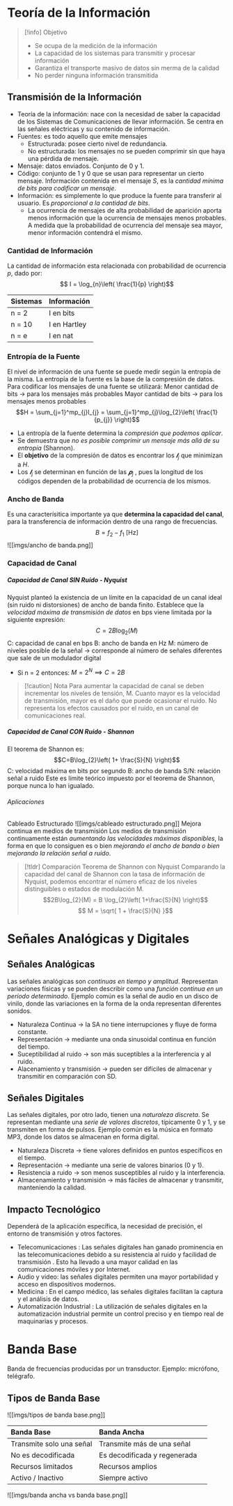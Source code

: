 # Teoría de la Información
> [!info] Objetivo
> - Se ocupa de la medición de la información
> - La capacidad de los sistemas para transmitir y procesar información
> - Garantiza el transporte masivo de datos sin merma de la calidad
> - No perder ninguna información transmitida
## Transmisión de la Información
- Teoría de la información: nace con la necesidad de saber la capacidad de los Sistemas de Comunicaciones de llevar información. Se centra en las señales eléctricas y su contenido de información.
- Fuentes: es todo aquello que emite mensajes
	- Estructurada: posee cierto nivel de redundancia.
	- No estructurada: los mensajes no se pueden comprimir sin que haya una pérdida de mensaje.
- Mensaje: datos enviados. Conjunto de 0 y 1.
- Código: conjunto de 1 y 0 que se usan para representar un cierto mensaje. Información contenida en el mensaje $S$, es la *cantidad mínima de bits para codificar un mensaje*.
- Información: es simplemente lo que produce la fuente para transferir al usuario. Es *proporcional a la cantidad de bits*.
	- La ocurrencia de mensajes de alta probabilidad de aparición aporta menos información que la ocurrencia de mensajes menos probables. A medida que la probabilidad de ocurrencia del mensaje sea mayor, menor información contendrá el mismo.
### Cantidad de Información
La cantidad de información esta relacionada con probabilidad de ocurrencia $p$, dado por:
$$ I = \log_{n}\left( \frac{1}{p} \right)$$

| Sistemas | Información  |
| :------- | :----------- |
| n = 2    | I en bits    |
| n = 10   | I en Hartley |
| n = e    | I en nat     |
### Entropía de la Fuente
El nivel de información de una fuente se puede medir según la entropía de la misma.
La entropía de la fuente es la base de la compresión de datos.
Para codificar los mensajes de una fuente se utilizará: 
	Menor cantidad de bits → para los mensajes más probables
	Mayor cantidad de bits → para los mensajes menos probables
$$H = \sum_{j=1}^mp_{j}I_{j} = \sum_{j=1}^mp_{j}\log_{2}\left( \frac{1}{p_{j}} \right)$$
- La entropía de la fuente determina la *compresión que podemos aplicar*.
- Se demuestra que *no es posible comprimir un mensaje más allá de su entropía* (Shannon).
- El **objetivo** de la compresión de datos es encontrar los $𝑰_{j}$ que minimizan a $H$.
- Los $𝑰_{j}$ se determinan en función de las $𝒑_{j}$ , pues la longitud de los códigos dependen de la probabilidad de ocurrencia de los mismos.
### Ancho de Banda
Es una caracterísitica importante ya que **determina la capacidad del canal**, para la transferencia de información dentro de una rango de frecuencias.
$$ B = f_{2} - f_{1} \text{ [Hz]}$$
![[imgs/ancho de banda.png]]
### Capacidad de Canal
##### Capacidad de Canal SIN Ruido - Nyquist
Nyquist planteó la existencia de un límite en la capacidad de un canal ideal (sin ruido ni distorsiones) de ancho de banda finito. Establece que la *velocidad máxima de transmisión de datos* en bps viene limitada por la siguiente expresión:
$$C=2B\log_{2}(M)$$
C: capacidad de canal en bps
B: ancho de banda en Hz
M: número de niveles posible de la señal -> corresponde al número de señales diferentes que sale de un modulador digital
- Si n = 2 entonces: $M = 2^N \implies C = 2B$

> [!caution] Nota
> Para aumentar la capacidad de canal se deben incrementar los niveles de tensión, M.
> Cuanto mayor es la velocidad de transmisión, mayor es el daño que puede ocasionar el ruido.
> No representa los efectos causados por el ruido, en un canal de comunicaciones real.
##### Capacidad de Canal CON Ruido - Shannon
El teorema de Shannon es:
$$C=B\log_{2}\left( 1+ \frac{S}{N} \right)$$
C: velocidad máxima en bits por segundo
B: ancho de banda
S/N: relación señal a ruido
Este es límite teórico impuesto por el teorema de Shannon, porque nunca lo han igualado.
###### Aplicaciones
Cableado Estructurado
	![[imgs/cableado estructurado.png]]
Mejora continua en medios de transmisión
	Los medios de transmisión continuamente están *aumentando las velocidades máximas disponibles*, la forma en que lo consiguen es o bien *mejorando el ancho de banda o bien mejorando la relación señal a ruido*.

> [!tldr] Comparación Teorema de Shannon con Nyquist
> Comparando la capacidad del canal de Shannon con la tasa de información de Nyquist, podemos encontrar el número eficaz de los niveles distinguibles o estados de modulación M.
> $$2B\log_{2}(M) = B \log_{2}\left( 1+\frac{S}{N} \right)$$
> $$ M = \sqrt{ 1 + \frac{S}{N} }$$

# Señales Analógicas y Digitales
## Señales Analógicas
Las señales analógicas son *continuas en tiempo y amplitud*. Representan variaciones físicas y se pueden describir como una *función continua en un período determinado*. Ejemplo común es la señal de audio en un disco de vinilo, donde las variaciones en la forma de la onda representan diferentes sonidos.
- Naturaleza Continua -> la SA no tiene interrupciones y fluye de forma constante.
- Representación -> mediante una onda sinusoidal continua en función del tiempo.
- Suceptibilidad al ruido -> son más suceptibles a la interferencia y al ruido.
- Alacenamiento y transmisión -> pueden ser difíciles de almacenar y transmitir en comparación con SD.
## Señales Digitales
Las señales digitales, por otro lado, tienen una *naturaleza discreta*. Se representan mediante una *serie de valores discretos*, típicamente 0 y 1, y se transmiten en forma de pulsos. Ejemplo común es la música en formato MP3, donde los datos se almacenan en forma digital.
- Naturaleza Discreta -> tiene valores definidos en puntos específicos en el tiempo.
- Representación -> mediante una serie de valores binarios (0 y 1).
- Resistencia a ruido -> son menos susceptibles al ruido y la interferencia.
- Almacenamiento y transmisión -> más fáciles de almacenar y transmitir, manteniendo la calidad.
## Impacto Tecnológico
Dependerá de la aplicación específica, la necesidad de precisión, el entorno de transmisión y otros factores.
- Telecomunicaciones : Las señales digitales han ganado prominencia en las telecomunicaciones debido a su resistencia al ruido y facilidad de transmisión . Esto ha llevado a una mayor calidad en las comunicaciones móviles y por Internet.
- Audio y video: las señales digitales permiten una mayor portabilidad y acceso en dispositivos modernos.
- Medicina : En el campo médico, las señales digitales facilitan la captura y el análisis de datos.
- Automatización Industrial : La utilización de señales digitales en la automatización industrial permite un control preciso y en tiempo real de maquinarias y procesos.
# Banda Base
Banda de frecuencias producidas por un transductor. Ejemplo: micrófono, telégrafo.
## Tipos de Banda Base
![[imgs/tipos de banda base.png]]

| Banda Base               | Banda Ancha                  |     |
| :----------------------- | :--------------------------- | --- |
| Transmite solo una señal | Transmite más de una señal   |     |
| No es decodificada       | Es decodificada y regenerada |     |
| Recursos limitados       | Recursos amplios             |     |
| Activo / Inactivo        | Siempre activo               |     |
![[imgs/banda ancha vs banda base.png]]